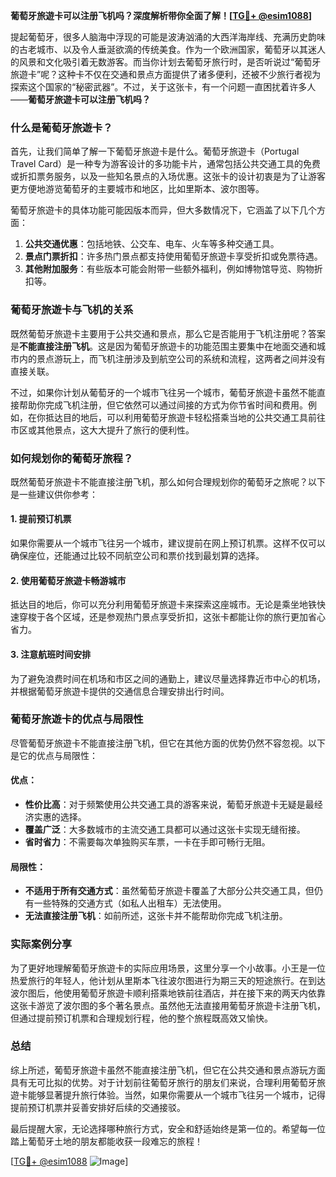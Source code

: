 **葡萄牙旅遊卡可以注册飞机吗？深度解析带你全面了解！[[TG💪+ @esim1088](https://t.me/s/esim1088)]**

提起葡萄牙，很多人脑海中浮现的可能是波涛汹涌的大西洋海岸线、充满历史韵味的古老城市、以及令人垂涎欲滴的传统美食。作为一个欧洲国家，葡萄牙以其迷人的风景和文化吸引着无数游客。而当你计划去葡萄牙旅行时，是否听说过“葡萄牙旅遊卡”呢？这种卡不仅在交通和景点方面提供了诸多便利，还被不少旅行者视为探索这个国家的“秘密武器”。不过，关于这张卡，有一个问题一直困扰着许多人——**葡萄牙旅遊卡可以注册飞机吗？**

### 什么是葡萄牙旅遊卡？

首先，让我们简单了解一下葡萄牙旅遊卡是什么。葡萄牙旅遊卡（Portugal Travel Card）是一种专为游客设计的多功能卡片，通常包括公共交通工具的免费或折扣票务服务，以及一些知名景点的入场优惠。这张卡的设计初衷是为了让游客更方便地游览葡萄牙的主要城市和地区，比如里斯本、波尔图等。

葡萄牙旅遊卡的具体功能可能因版本而异，但大多数情况下，它涵盖了以下几个方面：

1. **公共交通优惠**：包括地铁、公交车、电车、火车等多种交通工具。
2. **景点门票折扣**：许多热门景点都支持使用葡萄牙旅遊卡享受折扣或免票待遇。
3. **其他附加服务**：有些版本可能会附带一些额外福利，例如博物馆导览、购物折扣等。

### 葡萄牙旅遊卡与飞机的关系

既然葡萄牙旅遊卡主要用于公共交通和景点，那么它是否能用于飞机注册呢？答案是**不能直接注册飞机**。这是因为葡萄牙旅遊卡的功能范围主要集中在地面交通和城市内的景点游玩上，而飞机注册涉及到航空公司的系统和流程，这两者之间并没有直接关联。

不过，如果你计划从葡萄牙的一个城市飞往另一个城市，葡萄牙旅遊卡虽然不能直接帮助你完成飞机注册，但它依然可以通过间接的方式为你节省时间和费用。例如，在你抵达目的地后，可以利用葡萄牙旅遊卡轻松搭乘当地的公共交通工具前往市区或其他景点，这大大提升了旅行的便利性。

### 如何规划你的葡萄牙旅程？

既然葡萄牙旅遊卡不能直接注册飞机，那么如何合理规划你的葡萄牙之旅呢？以下是一些建议供你参考：

#### 1. 提前预订机票
如果你需要从一个城市飞往另一个城市，建议提前在网上预订机票。这样不仅可以确保座位，还能通过比较不同航空公司和票价找到最划算的选择。

#### 2. 使用葡萄牙旅遊卡畅游城市
抵达目的地后，你可以充分利用葡萄牙旅遊卡来探索这座城市。无论是乘坐地铁快速穿梭于各个区域，还是参观热门景点享受折扣，这张卡都能让你的旅行更加省心省力。

#### 3. 注意航班时间安排
为了避免浪费时间在机场和市区之间的通勤上，建议尽量选择靠近市中心的机场，并根据葡萄牙旅遊卡提供的交通信息合理安排出行时间。

### 葡萄牙旅遊卡的优点与局限性

尽管葡萄牙旅遊卡不能直接注册飞机，但它在其他方面的优势仍然不容忽视。以下是它的优点与局限性：

#### 优点：
- **性价比高**：对于频繁使用公共交通工具的游客来说，葡萄牙旅遊卡无疑是最经济实惠的选择。
- **覆盖广泛**：大多数城市的主流交通工具都可以通过这张卡实现无缝衔接。
- **省时省力**：不需要每次单独购买车票，一卡在手即可畅行无阻。

#### 局限性：
- **不适用于所有交通方式**：虽然葡萄牙旅遊卡覆盖了大部分公共交通工具，但仍有一些特殊的交通方式（如私人出租车）无法使用。
- **无法直接注册飞机**：如前所述，这张卡并不能帮助你完成飞机注册。

### 实际案例分享

为了更好地理解葡萄牙旅遊卡的实际应用场景，这里分享一个小故事。小王是一位热爱旅行的年轻人，他计划从里斯本飞往波尔图进行为期三天的短途旅行。在到达波尔图后，他使用葡萄牙旅遊卡顺利搭乘地铁前往酒店，并在接下来的两天内依靠这张卡游览了波尔图的多个著名景点。虽然他无法直接用葡萄牙旅遊卡注册飞机，但通过提前预订机票和合理规划行程，他的整个旅程既高效又愉快。

### 总结

综上所述，葡萄牙旅遊卡虽然不能直接注册飞机，但它在公共交通和景点游玩方面具有无可比拟的优势。对于计划前往葡萄牙旅行的朋友们来说，合理利用葡萄牙旅遊卡能够显著提升旅行体验。当然，如果你需要从一个城市飞往另一个城市，记得提前预订机票并妥善安排好后续的交通接驳。

最后提醒大家，无论选择哪种旅行方式，安全和舒适始终是第一位的。希望每一位踏上葡萄牙土地的朋友都能收获一段难忘的旅程！

[[TG💪+ @esim1088](https://t.me/s/esim1088) ![Image](https://i.postimg.cc/4NQfJmqS/Snipaste-2025-05-13-00-14-12.png)]